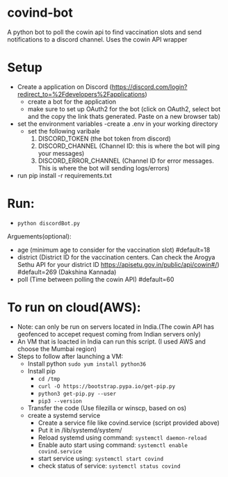 # covind-bot
A python bot to poll the cowin api to find vaccination slots and send notifications to a discord channel.
Uses the cowin API wrapper


# Setup 
- Create a application on Discord (https://discord.com/login?redirect_to=%2Fdevelopers%2Fapplications)
  - create a bot for the application
  - make sure to set up OAuth2 for the bot (click on OAuth2, select bot and the copy the link thats generated. Paste on a new browser tab)
- set the environment variables 
    -create a .env in your working directory 
    - set the following varibale 
      1) DISCORD_TOKEN (the bot token from discord)
      2) DISCORD_CHANNEL (Channel ID: this is where the bot will ping your messages)
      3) DISCORD_ERROR_CHANNEL (Channel ID for error messages. This is where the bot will sending logs/errors) 
- run pip install -r requirements.txt 


# Run:
- ` python discordBot.py `

Arguements(optional): 
  - age (minimum age to consider for the vaccination slot) #default=18
  - district (District ID for the vaccination centers. Can check the Arogya Sethu API for your district ID https://apisetu.gov.in/public/api/cowin#/) #default=269 (Dakshina Kannada)
  - poll (Time between polling the cowin API) #default=60
      


# To run on cloud(AWS): 
  - Note: can only be run on servers located in India.(The cowin API has geofenced to accepet request coming from Indian servers only) 
  - An VM that is loacted in India can run this script. (I used AWS and choose the Mumbai region)
  - Steps to follow after launching a VM:
      - Install python `sudo yum install python36`
      - Install pip 
          - `cd /tmp`
          - `curl -O https://bootstrap.pypa.io/get-pip.py`
          - `python3 get-pip.py --user`
          - `pip3 --version`
      - Transfer the code (Use filezilla or winscp, based on os)
      - create a systemd service 
          - Create a service file like covind.service (script provided above)
          - Put it in /lib/systemd/system/
          - Reload systemd using command: `systemctl daemon-reload`
          - Enable auto start using command: `systemctl enable covind.service`
          - start service using: `systemctl start covind`
          - check status of service: `systemctl status covind`
